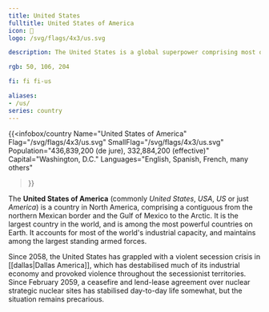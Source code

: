 ```yaml
---
title: United States
fulltitle: United States of America
icon: 🦅
logo: /svg/flags/4x3/us.svg

description: The United States is a global superpower comprising most of North America, and is among the richest countries in the world. 

rgb: 50, 106, 204

fi: fi fi-us

aliases:
- /us/
series: country
---
```

{{<infobox/country
     Name="United States of America"
     Flag="/svg/flags/4x3/us.svg"
     SmallFlag="/svg/flags/4x3/us.svg"
     Population="436,839,200 (de jure), 332,884,200 (effective)"
     Capital="Washington, D.C."
     Languages="English, Spanish, French, many others"
 >}}

The **<span class="fi fi-us"></span> United States of America** (commonly *United States*, *USA*, *US* or just *America*) is a country in North America, comprising a contiguous from the northern Mexican border and the Gulf of Mexico to the Arctic. It is the largest country in the world, and is among the most powerful countries on Earth. It accounts for most of the world's industrial capacity, and maintains among the largest standing armed forces.

Since 2058, the United States has grappled with a violent secession crisis in [[dallas|Dallas America]], which has destabilised much of its industrial economy and provoked violence throughout the secessionist territories. Since February 2059, a ceasefire and lend-lease agreement over nuclear strategic nuclear sites has stabilised day-to-day life somewhat, but the situation remains precarious.